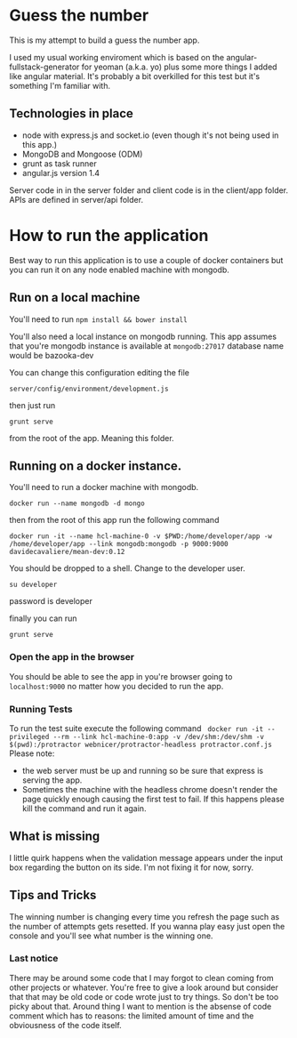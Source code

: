# Guess the number

This is my attempt to build a guess the number app.

I used my usual working enviroment which is based on the angular-fullstack-generator for yeoman (a.k.a. yo) plus some more things I added like angular material. It's probably a bit overkilled for this test but it's something I'm familiar with.

## Technologies in place

- node with express.js and socket.io (even though it's not being used in this app.)
- MongoDB and Mongoose (ODM)
- grunt as task runner
- angular.js version 1.4

Server code in in the server folder and client code is in the client/app folder. APIs are defined in server/api folder.

# How to run the application
Best way to run this application is to use a couple of docker containers but you can run it on any node enabled machine with mongodb.


## Run on a local machine

You'll need to run ``npm install && bower install``

You'll also need a local instance on mongodb running.
This app assumes that you're mongodb instance is available at
`` mongodb:27017 ``
database name would be bazooka-dev

You can change this configuration editing the file

`` server/config/environment/development.js ``

then just run

`` grunt serve ``

from the root of the app. Meaning this folder.

## Running on a docker instance.

You'll need to run a docker machine with mongodb.

`` docker run --name mongodb -d mongo  ``

then from the root of this app run the following command

`` docker run -it --name hcl-machine-0 -v $PWD:/home/developer/app -w /home/developer/app --link mongodb:mongodb -p 9000:9000 davidecavaliere/mean-dev:0.12 ``

You should be dropped to a shell. Change to the developer user.

`` su developer ``

password is developer

finally you can run

`` grunt serve ``

### Open the app in the browser

You should be able to see the app in you're browser going to  ``localhost:9000`` no matter how you decided to run the app.

### Running Tests
To run the test suite execute the following command
`` docker run -it --privileged --rm --link hcl-machine-0:app -v /dev/shm:/dev/shm -v $(pwd):/protractor webnicer/protractor-headless protractor.conf.js``
Please note:
- the web server must be up and running so be sure that express is serving the app.
- Sometimes the machine with the headless chrome doesn't render the page quickly enough causing the first test to fail. If this happens please kill the command and run it again.


## What is missing
I little quirk happens when the validation message appears under the input box regarding the button on its side. I'm not fixing it for now, sorry.

## Tips and Tricks
The winning number is changing every time you refresh the page such as the number of attempts gets resetted.
If you wanna play easy just open the console and you'll see what number is the winning one.

### Last notice
There may be around some code that I may forgot to clean coming from other projects or whatever. You're free to give a look around but consider that that may be old code or code wrote just to try things. So don't be too picky about that.
Around thing I want to mention is the absense of code comment which has to reasons: the limited amount of time and the obviousness of the code itself.
